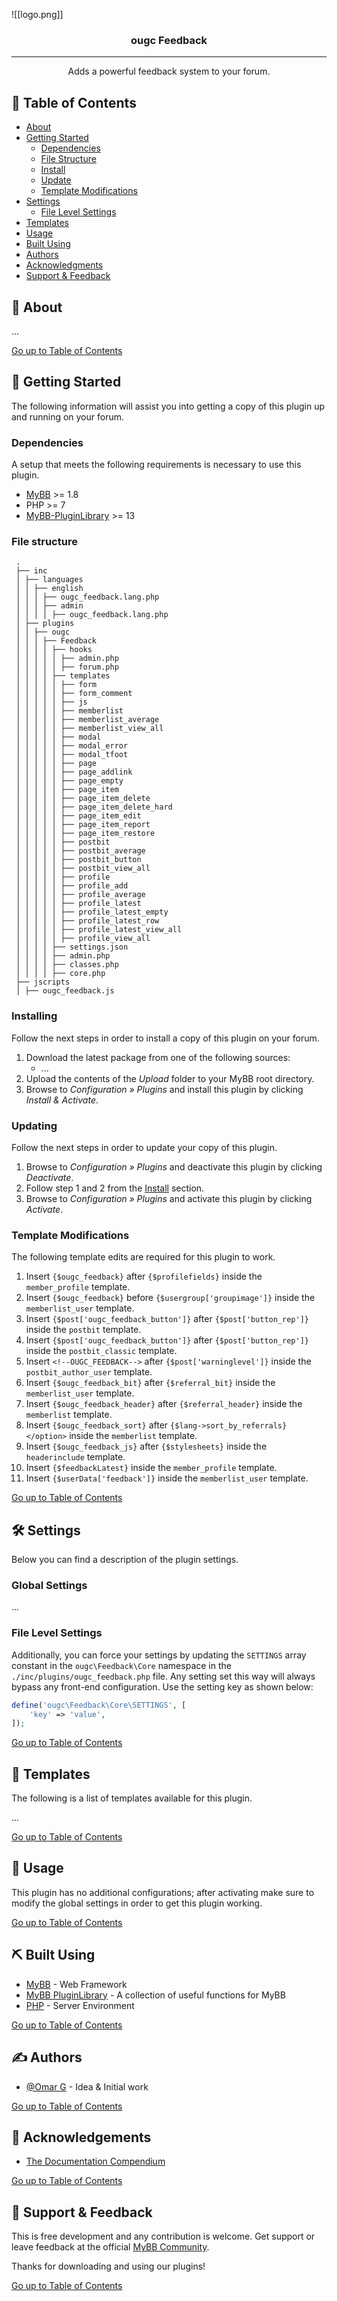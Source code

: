 ![[logo.png]]

<h3 align="center">ougc Feedback</h3>

---

<p align="center"> Adds a powerful feedback system to your forum.
    <br> 
</p>

## 📜 Table of Contents <a name = "table_of_contents"></a>

- [About](#about)
- [Getting Started](#getting_started)
    - [Dependencies](#dependencies)
    - [File Structure](#file_structure)
    - [Install](#install)
    - [Update](#update)
    - [Template Modifications](#template_modifications)
- [Settings](#settings)
    - [File Level Settings](#file_level_settings)
- [Templates](#templates)
- [Usage](#usage)
- [Built Using](#built_using)
- [Authors](#authors)
- [Acknowledgments](#acknowledgement)
- [Support & Feedback](#support)

## 🚀 About <a name = "about"></a>

...

[Go up to Table of Contents](#table_of_contents)

## 📍 Getting Started <a name = "getting_started"></a>

The following information will assist you into getting a copy of this plugin up and running on your forum.

### Dependencies <a name = "dependencies"></a>

A setup that meets the following requirements is necessary to use this plugin.

- [MyBB](https://mybb.com/) >= 1.8
- PHP >= 7
- [MyBB-PluginLibrary](https://github.com/frostschutz/MyBB-PluginLibrary) >= 13

### File structure <a name = "file_structure"></a>

  ```
   .
   ├── inc
   │ ├── languages
   │ │ ├── english
   │ │ │ ├── ougc_feedback.lang.php
   │ │ │ ├── admin
   │ │ │ │ ├── ougc_feedback.lang.php
   │ ├── plugins
   │ │ ├── ougc
   │ │ │ ├── Feedback
   │ │ │ │ ├── hooks
   │ │ │ │ │ ├── admin.php
   │ │ │ │ │ ├── forum.php
   │ │ │ │ ├── templates
   │ │ │ │ │ ├── form
   │ │ │ │ │ ├── form_comment
   │ │ │ │ │ ├── js
   │ │ │ │ │ ├── memberlist
   │ │ │ │ │ ├── memberlist_average
   │ │ │ │ │ ├── memberlist_view_all
   │ │ │ │ │ ├── modal
   │ │ │ │ │ ├── modal_error
   │ │ │ │ │ ├── modal_tfoot
   │ │ │ │ │ ├── page
   │ │ │ │ │ ├── page_addlink
   │ │ │ │ │ ├── page_empty
   │ │ │ │ │ ├── page_item
   │ │ │ │ │ ├── page_item_delete
   │ │ │ │ │ ├── page_item_delete_hard
   │ │ │ │ │ ├── page_item_edit
   │ │ │ │ │ ├── page_item_report
   │ │ │ │ │ ├── page_item_restore
   │ │ │ │ │ ├── postbit
   │ │ │ │ │ ├── postbit_average
   │ │ │ │ │ ├── postbit_button
   │ │ │ │ │ ├── postbit_view_all
   │ │ │ │ │ ├── profile
   │ │ │ │ │ ├── profile_add
   │ │ │ │ │ ├── profile_average
   │ │ │ │ │ ├── profile_latest
   │ │ │ │ │ ├── profile_latest_empty
   │ │ │ │ │ ├── profile_latest_row
   │ │ │ │ │ ├── profile_latest_view_all
   │ │ │ │ │ ├── profile_view_all
   │ │ │ │ ├── settings.json
   │ │ │ │ ├── admin.php
   │ │ │ │ ├── classes.php
   │ │ │ │ ├── core.php
   ├── jscripts
   │ ├── ougc_feedback.js
   ```

### Installing <a name = "install"></a>

Follow the next steps in order to install a copy of this plugin on your forum.

1. Download the latest package from one of the following sources:
    - ...
2. Upload the contents of the _Upload_ folder to your MyBB root directory.
3. Browse to _Configuration » Plugins_ and install this plugin by clicking _Install & Activate_.

### Updating <a name = "update"></a>

Follow the next steps in order to update your copy of this plugin.

1. Browse to _Configuration » Plugins_ and deactivate this plugin by clicking _Deactivate_.
2. Follow step 1 and 2 from the [Install](#install) section.
3. Browse to _Configuration » Plugins_ and activate this plugin by clicking _Activate_.

### Template Modifications <a name = "template_modifications"></a>

The following template edits are required for this plugin to work.

1. Insert `{$ougc_feedback}` after `{$profilefields}` inside the `member_profile` template.
2. Insert `{$ougc_feedback}` before `{$usergroup['groupimage']}` inside the `memberlist_user` template.
3. Insert `{$post['ougc_feedback_button']}` after `{$post['button_rep']}` inside the `postbit` template.
4. Insert `{$post['ougc_feedback_button']}` after `{$post['button_rep']}` inside the `postbit_classic` template.
5. Insert `<!--OUGC_FEEDBACK-->` after `{$post['warninglevel']}` inside the `postbit_author_user` template.
6. Insert `{$ougc_feedback_bit}` after `{$referral_bit}` inside the `memberlist_user` template.
7. Insert `{$ougc_feedback_header}` after `{$referral_header}` inside the `memberlist` template.
8. Insert `{$ougc_feedback_sort}` after `{$lang->sort_by_referrals}</option>` inside the `memberlist` template.
9. Insert `{$ougc_feedback_js}` after `{$stylesheets}` inside the `headerinclude` template.
10. Insert `{$feedbackLatest}` inside the `member_profile` template.
11. Insert `{$userData['feedback']}` inside the `memberlist_user` template.

[Go up to Table of Contents](#table_of_contents)

## 🛠 Settings <a name = "settings"></a>

Below you can find a description of the plugin settings.

### Global Settings

...

### File Level Settings <a name = "file_level_settings"></a>

Additionally, you can force your settings by updating the `SETTINGS` array constant in
the `ougc\Feedback\Core` namespace in the `./inc/plugins/ougc_feedback.php` file. Any setting set
this way will always bypass any front-end configuration. Use the setting key as shown below:

```PHP
define('ougc\Feedback\Core\SETTINGS', [
    'key' => 'value',
]);
```

[Go up to Table of Contents](#table_of_contents)

## 📐 Templates <a name = "templates"></a>

The following is a list of templates available for this plugin.

...

[Go up to Table of Contents](#table_of_contents)

## 📖 Usage <a name="usage"></a>

This plugin has no additional configurations; after activating make sure to modify the global settings in order to get
this plugin working.

[Go up to Table of Contents](#table_of_contents)

## ⛏ Built Using <a name = "built_using"></a>

- [MyBB](https://mybb.com/) - Web Framework
- [MyBB PluginLibrary](https://github.com/frostschutz/MyBB-PluginLibrary) - A collection of useful functions for MyBB
- [PHP](https://www.php.net/) - Server Environment

[Go up to Table of Contents](#table_of_contents)

## ✍️ Authors <a name = "authors"></a>

- [@Omar G](https://github.com/Sama34) - Idea & Initial work

[Go up to Table of Contents](#table_of_contents)

## 🎉 Acknowledgements <a name = "acknowledgement"></a>

- [The Documentation Compendium](https://github.com/kylelobo/The-Documentation-Compendium)

[Go up to Table of Contents](#table_of_contents)

## 🎈 Support & Feedback <a name="support"></a>

This is free development and any contribution is welcome. Get support or leave feedback at the
official [MyBB Community](https://community.mybb.com/thread-159249.html).

Thanks for downloading and using our plugins!

[Go up to Table of Contents](#table_of_contents)